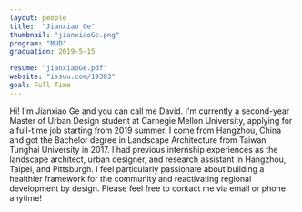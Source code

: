 ```yaml
---
layout: people
title:  "Jianxiao Ge"
thumbnail: "jianxiaoGe.png"
program: "MUD"
graduation: 2019-5-15

resume: "jianxiaoGe.pdf"
website: "issuu.com/19383"
goal: Full Time
---
```


Hi! I'm Jianxiao Ge and you can call me David. I'm currently a second-year Master of Urban Design student at Carnegie Mellon University, applying for a full-time job starting from 2019 summer. I come from Hangzhou, China and got the Bachelor degree in Landscape Architecture from Taiwan Tunghai University in 2017. I had previous internship experiences as the landscape architect, urban designer, and research assistant in Hangzhou, Taipei, and Pittsburgh. I feel particularly passionate about building a healthier framework for the community and reactivating regional development by design. Please feel free to contact me via email or phone anytime!
